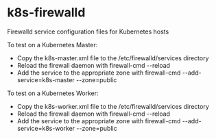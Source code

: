 # k8s-firewalld
Firewalld service configuration files for Kubernetes hosts

To test on a Kubernetes Master:
<ul>
  <li>Copy the k8s-master.xml file to the /etc/firewalld/services directory</li>
  <li>Reload the firewall daemon with firewall-cmd --reload</li>
  <li>Add the service to the appropriate zone with firewall-cmd --add-service=k8s-master --zone=public</li>
  <liOptionally, make the service permanent with firewall-cmd --runtime-to-permanent</li>
</ul>

To test on a Kubernetes Worker:
<ul>
  <li>Copy the k8s-worker.xml file to the /etc/firewalld/services directory</li>
  <li>Reload the firewall daemon with firewall-cmd --reload</li>
  <li>Add the service to the appropriate zone with firewall-cmd --add-service=k8s-worker --zone=public</li>
  <liOptionally, make the service permanent with firewall-cmd --runtime-to-permanent</li>
</ul>

